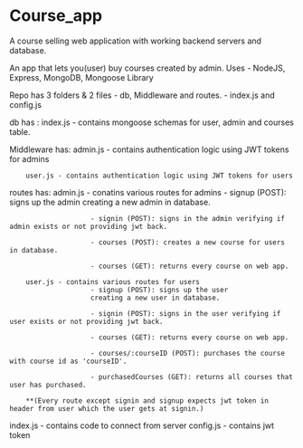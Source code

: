 # Course_app
A course selling web application with working backend servers and database.

An app that lets you(user) buy courses created by admin.
Uses -
        NodeJS,
        Express,
        MongoDB,
        Mongoose Library

Repo has 3 folders & 2 files - db, Middleware and routes.
                             - index.js and config.js

db has : 
        index.js - contains mongoose schemas for user, admin and courses table.

Middleware has:
        admin.js - contains authentication logic using JWT tokens for admins

        user.js - contains authentication logic using JWT tokens for users

routes has:
        admin.js - conatins various routes for admins
                        - signup (POST): signs up the admin creating a new admin in database.

                        - signin (POST): signs in the admin verifying if admin exists or not providing jwt back.

                        - courses (POST): creates a new course for users in database.

                        - courses (GET): returns every course on web app.

        user.js - contains various routes for users
                        - signup (POST): signs up the user
                        creating a new user in database.

                        - signin (POST): signs in the user verifying if user exists or not providing jwt back.

                        - courses (GET): returns every course on web app.

                        - courses/:courseID (POST): purchases the course with course id as 'courseID'.

                        - purchasedCourses (GET): returns all courses that user has purchased.

        **(Every route except signin and signup expects jwt token in header from user which the user gets at signin.)

index.js - contains code to connect from server
config.js - contains jwt token